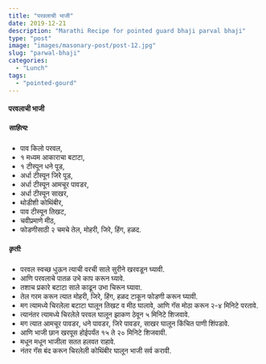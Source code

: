 ```yaml
---
title: "परवलाची भाजी"
date: 2019-12-21
description: "Marathi Recipe for pointed guard bhaji parval bhaji"
type: "post"
image: "images/masonary-post/post-12.jpg"
slug: "parwal-bhaji"
categories: 
  - "Lunch"
tags:
  - "pointed-gourd"
---
```


#### परवलाची भाजी 



##### साहित्य:


- पाव किलो परवल,
- १ मध्यम आकाराचा बटाटा,
- १ टीस्पून धने पूड,
- अर्धा टीस्पून जिरे पूड,
- अर्धा टीस्पून आमचूर पावडर,
- अर्धा टीस्पून साखर,
- थोडीशी कोथिंबीर,
- पाव टीस्पून तिखट,
- चवीप्रमाणे मीठ,
- फोडणीसाठी २ चमचे तेल, मोहरी, जिरे, हिंग, हळद.



##### कृती:


- परवल स्वच्छ धुऊन त्याची वरची साले सुरीने खरवडून घ्यावी.
- आणि परवलाचे पातळ उभे काप करून घ्यावे.
- तशाच प्रकारे बटाटा साले काढून उभा चिरून घ्यावा.
- तेल गरम करून त्यात मोहरी, जिरे, हिंग, हळद टाकून फोडणी करून घ्यावी.
- मग त्यामध्ये चिरलेला बटाटा घालून तिखट व मीठ घालावे, आणि गॅस मोठा करून २-४ मिनिटे परतावे.
- त्यानंतर त्यामध्ये चिरलेले परवल घालून झाकण ठेवून ५ मिनिटे शिजवावे.
- मग त्यात आमचूर पावडर, धने पावडर, जिरे पावडर, साखर घालून किंचित पाणी शिंपडावे.
- आणि भाजी छान खरपूस होईपर्यंत १५ ते २० मिनिटे शिजवावी.
- मधून मधून भाजीला सतत हलवत राहावे.
- नंतर गॅस बंद करून चिरलेली कोथिंबीर घालून भाजी सर्व करावी.
